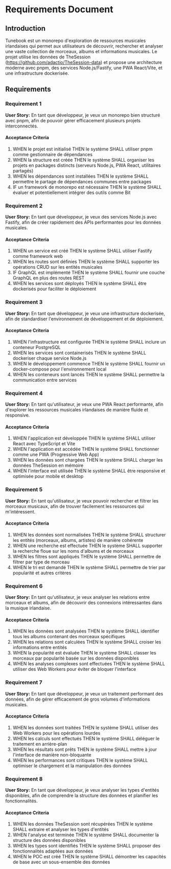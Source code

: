 # Requirements Document

## Introduction

Tunebook est un monorepo d'exploration de ressources musicales irlandaises qui permet aux utilisateurs de découvrir, rechercher et analyser une vaste collection de morceaux, albums et informations musicales. Le projet utilise les données de TheSession (https://github.com/adactio/TheSession-data) et propose une architecture moderne avec pnpm, des services Node.js/Fastify, une PWA React/Vite, et une infrastructure dockerisée.

## Requirements

### Requirement 1

**User Story:** En tant que développeur, je veux un monorepo bien structuré avec pnpm, afin de pouvoir gérer efficacement plusieurs projets interconnectés.

#### Acceptance Criteria

1. WHEN le projet est initialisé THEN le système SHALL utiliser pnpm comme gestionnaire de dépendances
2. WHEN la structure est créée THEN le système SHALL organiser les projets en packages distincts (serveurs Node.js, PWA React, utilitaires partagés)
3. WHEN les dépendances sont installées THEN le système SHALL permettre le partage de dépendances communes entre packages
4. IF un framework de monorepo est nécessaire THEN le système SHALL évaluer et potentiellement intégrer des outils comme Bit

### Requirement 2

**User Story:** En tant que développeur, je veux des services Node.js avec Fastify, afin de créer rapidement des APIs performantes pour les données musicales.

#### Acceptance Criteria

1. WHEN un service est créé THEN le système SHALL utiliser Fastify comme framework web
2. WHEN les routes sont définies THEN le système SHALL supporter les opérations CRUD sur les entités musicales
3. IF GraphQL est implémenté THEN le système SHALL fournir une couche GraphQL en plus des routes REST
4. WHEN les services sont déployés THEN le système SHALL être dockerisés pour faciliter le déploiement

### Requirement 3

**User Story:** En tant que développeur, je veux une infrastructure dockerisée, afin de standardiser l'environnement de développement et de déploiement.

#### Acceptance Criteria

1. WHEN l'infrastructure est configurée THEN le système SHALL inclure un conteneur PostgreSQL
2. WHEN les services sont containerisés THEN le système SHALL dockeriser chaque service Node.js
3. WHEN le développement commence THEN le système SHALL fournir un docker-compose pour l'environnement local
4. WHEN les conteneurs sont lancés THEN le système SHALL permettre la communication entre services

### Requirement 4

**User Story:** En tant qu'utilisateur, je veux une PWA React performante, afin d'explorer les ressources musicales irlandaises de manière fluide et responsive.

#### Acceptance Criteria

1. WHEN l'application est développée THEN le système SHALL utiliser React avec TypeScript et Vite
2. WHEN l'application est accédée THEN le système SHALL fonctionner comme une PWA (Progressive Web App)
3. WHEN les données sont chargées THEN le système SHALL charger les données TheSession en mémoire
4. WHEN l'interface est utilisée THEN le système SHALL être responsive et optimisée pour mobile et desktop

### Requirement 5

**User Story:** En tant qu'utilisateur, je veux pouvoir rechercher et filtrer les morceaux musicaux, afin de trouver facilement les ressources qui m'intéressent.

#### Acceptance Criteria

1. WHEN les données sont normalisées THEN le système SHALL structurer les entités (morceaux, albums, artistes) de manière cohérente
2. WHEN une recherche est effectuée THEN le système SHALL supporter la recherche floue sur les noms d'albums et de morceaux
3. WHEN les filtres sont appliqués THEN le système SHALL permettre de filtrer par type de morceau
4. WHEN le tri est demandé THEN le système SHALL permettre de trier par popularité et autres critères

### Requirement 6

**User Story:** En tant qu'utilisateur, je veux analyser les relations entre morceaux et albums, afin de découvrir des connexions intéressantes dans la musique irlandaise.

#### Acceptance Criteria

1. WHEN les données sont analysées THEN le système SHALL identifier tous les albums contenant des morceaux spécifiques
2. WHEN les relations sont calculées THEN le système SHALL croiser les informations entre entités
3. WHEN la popularité est évaluée THEN le système SHALL classer les morceaux par popularité basée sur les données disponibles
4. WHEN les analyses complexes sont effectuées THEN le système SHALL utiliser des Web Workers pour éviter de bloquer l'interface

### Requirement 7

**User Story:** En tant que développeur, je veux un traitement performant des données, afin de gérer efficacement de gros volumes d'informations musicales.

#### Acceptance Criteria

1. WHEN les données sont traitées THEN le système SHALL utiliser des Web Workers pour les opérations lourdes
2. WHEN les calculs sont effectués THEN le système SHALL déléguer le traitement en arrière-plan
3. WHEN les résultats sont prêts THEN le système SHALL mettre à jour l'interface de manière non-bloquante
4. WHEN les performances sont critiques THEN le système SHALL optimiser le chargement et la manipulation des données

### Requirement 8

**User Story:** En tant que développeur, je veux analyser les types d'entités disponibles, afin de comprendre la structure des données et planifier les fonctionnalités.

#### Acceptance Criteria

1. WHEN les données TheSession sont récupérées THEN le système SHALL extraire et analyser les types d'entités
2. WHEN l'analyse est terminée THEN le système SHALL documenter la structure des données disponibles
3. WHEN les types sont identifiés THEN le système SHALL proposer des fonctionnalités adaptées aux données
4. WHEN le POC est créé THEN le système SHALL démontrer les capacités de base avec un sous-ensemble des données
